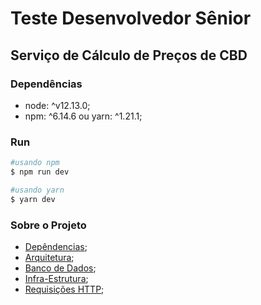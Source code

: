 # Teste Desenvolvedor Sênior

## Serviço de Cálculo de Preços de CBD

### Dependências
- node: ^v12.13.0;
- npm: ^6.14.6 ou yarn: ^1.21.1;

### Run

```bash
#usando npm
$ npm run dev

#usando yarn
$ yarn dev
```

### Sobre o Projeto
- [Depêndencias](docs/DEPENDENCIAS.md);
- [Arquitetura](docs/ARQUITETURA.md);
- [Banco de Dados](docs/BD.md);
- [Infra-Estrutura](docs/INFRA.md);
- [Requisições HTTP](docs/HTTP.md);

